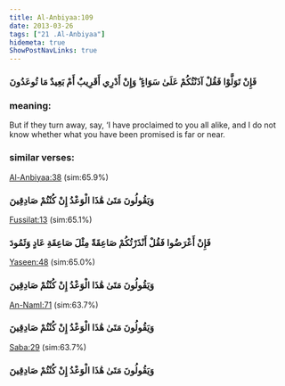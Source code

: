 ```yaml
---
title: Al-Anbiyaa:109
date: 2013-03-26
tags: ["21 .Al-Anbiyaa"]
hidemeta: true 
ShowPostNavLinks: true 
---
```

### فَإِنْ تَوَلَّوْا فَقُلْ آذَنْتُكُمْ عَلَىٰ سَوَاءٍ ۖ وَإِنْ أَدْرِي أَقَرِيبٌ أَمْ بَعِيدٌ مَا تُوعَدُونَ
### meaning: 
But if they turn away, say, ‘I have proclaimed to you all alike, and I do not know whether what you have been promised is far or near.
### similar verses: 

[Al-Anbiyaa:38](/21/38) (sim:65.9%)

### وَيَقُولُونَ مَتَىٰ هَٰذَا الْوَعْدُ إِنْ كُنْتُمْ صَادِقِينَ

[Fussilat:13](/41/13) (sim:65.1%)

### فَإِنْ أَعْرَضُوا فَقُلْ أَنْذَرْتُكُمْ صَاعِقَةً مِثْلَ صَاعِقَةِ عَادٍ وَثَمُودَ

[Yaseen:48](/36/48) (sim:65.0%)

### وَيَقُولُونَ مَتَىٰ هَٰذَا الْوَعْدُ إِنْ كُنْتُمْ صَادِقِينَ

[An-Naml:71](/27/71) (sim:63.7%)

### وَيَقُولُونَ مَتَىٰ هَٰذَا الْوَعْدُ إِنْ كُنْتُمْ صَادِقِينَ

[Saba:29](/34/29) (sim:63.7%)

### وَيَقُولُونَ مَتَىٰ هَٰذَا الْوَعْدُ إِنْ كُنْتُمْ صَادِقِينَ
